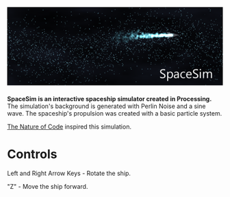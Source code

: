 ![Title Image](https://github.com/alexfidelchen/SpaceSim/blob/master/title.png)
---
__SpaceSim is an interactive spaceship simulator created in Processing.__ The simulation's background is generated with Perlin Noise and a sine wave. The spaceship's propulsion was created with a basic particle system. 

[The Nature of Code](http://natureofcode.com/book/) inspired this simulation. 

# Controls 
Left and Right Arrow Keys - Rotate the ship. 

"Z" - Move the ship forward.
